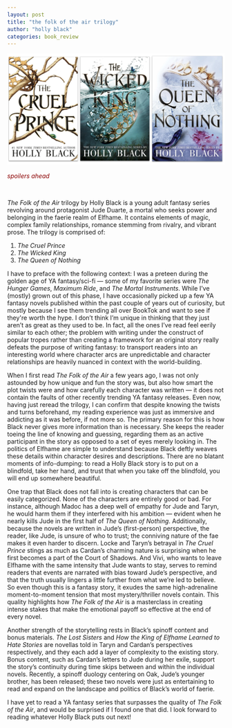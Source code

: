 ```yaml
---
layout: post
title: "the folk of the air trilogy"
author: "holly black"
categories: book_review
---
```


<img src="\img\tfota.jpg" width="600" max-width="50%" max-height="50%">

<br>

<font color="#8B0000"> *spoilers ahead* </font>

<br>

*The Folk of the Air* trilogy by Holly Black is a young adult fantasy series revolving around protagonist Jude Duarte, a mortal who seeks power and belonging in the faerie realm of Elfhame. It contains elements of magic, complex family relationships, romance stemming from rivalry, and vibrant prose. The trilogy is comprised of:

1. *The Cruel Prince*
2. *The Wicked King*
3. *The Queen of Nothing*

I have to preface with the following context: I was a preteen during the golden age of YA fantasy/sci-fi — some of my favorite series were *The Hunger Games*, *Maximum Ride*, and *The Mortal Instruments*. While I’ve (mostly) grown out of this phase, I have occasionally picked up a few YA fantasy novels published within the past couple of years out of curiosity, but mostly because I see them trending all over BookTok and want to see if they're worth the hype. I don’t think I’m unique in thinking that they just aren’t as great as they used to be. In fact, all the ones I’ve read feel eerily similar to each other; the problem with writing under the construct of popular tropes rather than creating a framework for an original story really defeats the purpose of writing fantasy: to transport readers into an interesting world where character arcs are unpredictable and character relationships are heavily nuanced in context with the world-building.

When I first read *The Folk of the Air* a few years ago, I was not only astounded by how unique and fun the story was, but also how smart the plot twists were and how carefully each character was written — it does not contain the faults of other recently trending YA fantasy releases. Even now, having just reread the trilogy, I can confirm that despite knowing the twists and turns beforehand, my reading experience was just as immersive and addicting as it was before, if not more so. The primary reason for this is how Black never gives more information than is necessary. She keeps the reader toeing the line of knowing and guessing, regarding them as an active participant in the story as opposed to a set of eyes merely looking in. The politics of Elfhame are simple to understand because Black deftly weaves these details within character desires and descriptions. There are no blatant moments of info-dumping: to read a Holly Black story is to put on a blindfold, take her hand, and trust that when you take off the blindfold, you will end up somewhere beautiful.

One trap that Black does not fall into is creating characters that can be easily categorized. None of the characters are entirely good or bad. For instance, although Madoc has a deep well of empathy for Jude and Taryn, he would harm them if they interfered with his ambition — evident when he nearly kills Jude in the first half of *The Queen of Nothing*. Additionally, because the novels are written in Jude’s (first-person) perspective, the reader, like Jude, is unsure of who to trust; the conniving nature of the fae makes it even harder to discern. Locke and Taryn’s betrayal in *The Cruel Prince* stings as much as Cardan’s charming nature is surprising when he first becomes a part of the Court of Shadows. And Vivi, who wants to leave Elfhame with the same intensity that Jude wants to stay, serves to remind readers that events are narrated with bias toward Jude’s perspective, and that the truth usually lingers a little further from what we’re led to believe. So even though this is a fantasy story, it exudes the same high-adrenaline moment-to-moment tension that most mystery/thriller novels contain. This quality highlights how *The Folk of the Air* is a masterclass in creating intense stakes that make the emotional payoff so effective at the end of every novel.

Another strength of the storytelling rests in Black’s spinoff content and bonus materials. *The Lost Sisters* and *How the King of Elfhame Learned to Hate Stories* are novellas told in Taryn and Cardan’s perspectives respectively, and they each add a layer of complexity to the existing story. Bonus content, such as Cardan’s letters to Jude during her exile, support the story’s continuity during time skips between and within the individual novels. Recently, a spinoff duology centering on Oak, Jude’s younger brother, has been released; these two novels were just as entertaining to read and expand on the landscape and politics of Black’s world of faerie.

I have yet to read a YA fantasy series that surpasses the quality of *The Folk of the Air*, and would be surprised if I found one that did. I look forward to reading whatever Holly Black puts out next!